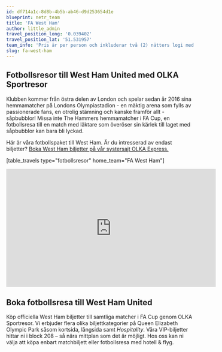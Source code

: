 ```yaml
---
id: df714a1c-8d8b-4b5b-ab46-d9d253654d1e
blueprint: netr_team
title: 'FA West Ham'
author: little_admin
travel_position_long: '0.039402'
travel_position_lat: '51.531957'
team_info: 'Pris är per person och inkluderar två (2) nätters logi med del i dubbelrum på 3*** hotell i London, frukost på hotellet samt matchbiljett på arenans kortsida. OBS! Priset som också inkluderar flyg är ett frånpris.'
slug: fa-west-ham
---
```

<h2>Fotbollsresor till West Ham United med OLKA Sportresor</h2>
<p>Klubben kommer från östra delen av London och spelar sedan år 2016 sina hemmamatcher på Londons Olympiastadion - en mäktig arena som fylls av passionerade fans, en otrolig stämning och kanske framför allt - såpbubblor! Missa inte The Hammers hemmamatcher i FA Cup, en fotbollsresa till en match med läktare som överöser sin kärlek till laget med såpbubblor kan bara bli lyckad.</p>
<p>Här är våra fotbollspaket till West Ham. Är du intresserad av endast biljetter? <a href="https://www.olkaexpress.se/fotbollsbiljetter/fa-cup-england/london/west-ham-united">Boka West Ham biljetter på vår systersajt OLKA Express.</a></p>
<p>[table_travels type="fotbollsresor" home_team="FA West Ham"]</p>
<p><iframe width="560" height="315" src="https://www.youtube.com/embed/Kn7NGJezKSQ" frameborder="0" allow="accelerometer; autoplay; clipboard-write; encrypted-media; gyroscope; picture-in-picture" allowfullscreen></iframe></p>
<h2>Boka fotbollsresa till West Ham United</h2>
<p>Köp officiella West Ham biljetter till samtliga matcher i FA Cup genom OLKA Sportresor. Vi erbjuder flera olika biljettkategorier på Queen Elizabeth Olympic Park såsom kortsida, långsida samt <em>Hospitality</em>. Våra VIP-biljetter hittar ni i block 208 – så nära mittplan som det är möjligt. Hos oss kan ni välja att köpa enbart matchbiljett eller fotbollsresa med hotell &amp; flyg.</p>
